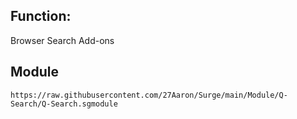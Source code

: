 ## Function: 
Browser Search Add-ons

## Module
```
https://raw.githubusercontent.com/27Aaron/Surge/main/Module/Q-Search/Q-Search.sgmodule
```